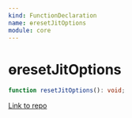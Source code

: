 ```yaml
---
kind: FunctionDeclaration
name: ɵresetJitOptions
module: core
---
```


# ɵresetJitOptions

```ts
function resetJitOptions(): void;
```

[Link to repo](https://github.com/timdeschryver/angular/blob/master/packages/core/src/render3/jit/jit_options.ts#L39-L41)

